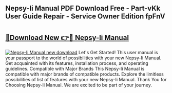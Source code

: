 ## Nepsy-Ii Manual PDF Download Free - Part-vKk User Guide Repair - Service Owner Edition fpFnV

# <h2><a href="http://bc16149.oget.top/?id=Nepsy-Ii+Manual">🔗Download New 👉🔴 Nepsy-Ii Manual</a></h2>

[![Nepsy-Ii Manual new download](https://i.imgur.com/5g1atiW.png)](http://bc16149.oget.top/?id=Nepsy-Ii+Manual)
Let's Get Started! This user manual is your passport to the world of possibilities with your new Nepsy-Ii Manual. Get acquainted with its features, installation process, and operating guidelines. Compatible with Major Brands This Nepsy-Ii Manual is compatible with major brands of compatible products. Explore the limitless possibilities of list of features with your new Nepsy-Ii Manual. Thank You for Choosing Nepsy-Ii Manual. We are excited to be part of your journey.
